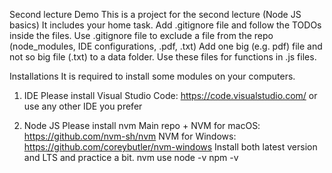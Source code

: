 Second lecture Demo
This is a project for the second lecture (Node JS basics)
It includes your home task.
Add .gitignore file and follow the TODOs inside the files.
Use .gitignore file to exclude a file from the repo (node_modules, IDE configurations, .pdf, .txt)
Add one big (e.g. pdf) file and not so big file (.txt) to a data folder.
Use these files for functions in .js files.

Installations
It is required to install some modules on your computers.


1. IDE
Please install Visual Studio Code: https://code.visualstudio.com/ or use any other IDE you prefer


2. Node JS
Please install nvm
Main repo + NVM for macOS: https://github.com/nvm-sh/nvm
NVM for Windows: https://github.com/coreybutler/nvm-windows
Install both latest version and LTS and practice a bit.
nvm use <nodejs version you want to use>
node -v
npm -v
